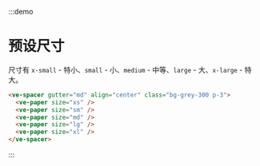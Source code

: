 :::demo

# 预设尺寸

尺寸有 `x-small` - 特小、`small` - 小、`medium` - 中等、`large` - 大、`x-large` - 特大。

```html
<ve-spacer gutter="md" align="center" class="bg-grey-300 p-3">
  <ve-paper size="xs" />
  <ve-paper size="sm" />
  <ve-paper size="md" />
  <ve-paper size="lg" />
  <ve-paper size="xl" />
</ve-spacer>
```

:::
